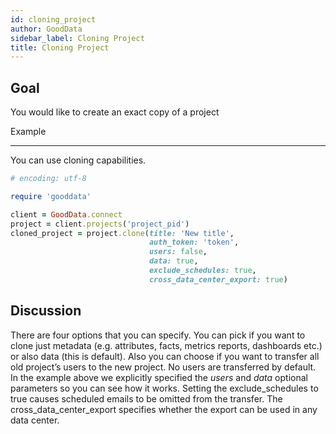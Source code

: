 ```yaml
---
id: cloning_project
author: GoodData
sidebar_label: Cloning Project
title: Cloning Project
---
```


Goal
-------

You would like to create an exact copy of a project

Example

--------

You can use cloning capabilities.


```ruby
# encoding: utf-8

require 'gooddata'

client = GoodData.connect
project = client.projects('project_pid')
cloned_project = project.clone(title: 'New title',
                               auth_token: 'token',
                               users: false,
                               data: true,
                               exclude_schedules: true,
                               cross_data_center_export: true)
```

Discussion
----------

There are four options that you can specify. You can pick if you want to
clone just metadata (e.g. attributes, facts, metrics reports, dashboards
etc.) or also data (this is default). Also you can choose if you want to
transfer all old project’s users to the new project. No users are
transferred by default. In the example above we explicitly specified the
*users* and *data* optional parameters so you can see how it works.
Setting the exclude\_schedules to true causes scheduled emails to be
omitted from the transfer. The cross\_data\_center\_export specifies
whether the export can be used in any data center.
